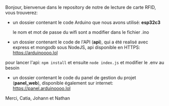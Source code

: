 Bonjour, bienvenue dans le repository de notre de lecture de carte RFID, vous trouverez:
- un dossier contenant le code Arduino que nous avons utilisé: **esp32c3**

  le nom et mot de passe du wifi sont a modifier dans le fichier .ino
- un dossier contenant le code de l'API (**api**), qui a été realisé avec express et mongodb sous NodeJS, api disponible en HTTPS: https://arduinoooo.lol

pour lancer l'api: `npm install` et ensuite `node index.js` et modifier le .env au besoin

- un dossier contenant le code du panel de gestion du projet (**panel_web**), disponible également sur internet: https://panel.arduinoooo.lol

Merci,
Catia, Johann et Nathan

